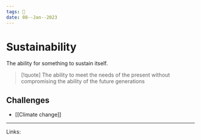 ```yaml
---
tags: 🌱
date: 08--Jan--2023
---
```


# Sustainability

The ability for something to sustain itself. 

> [!quote] The ability to meet the needs of the present without compromising the ability of the future generations

## Challenges
- [[Climate change]]



---
Links: 